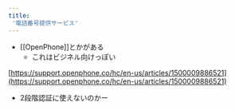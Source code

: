 ```yaml
---
title:
 '電話番号提供サービス'
---
```


- [[OpenPhone]]とかがある
    - これはビジネル向けっぽい

[https://support.openphone.co/hc/en-us/articles/1500009886521](https://support.openphone.co/hc/en-us/articles/1500009886521)
- 2段階認証に使えないのかー
